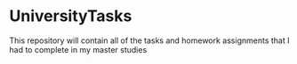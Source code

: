 # UniversityTasks
This repository will contain all of the tasks and homework assignments that I had to complete in my master studies
